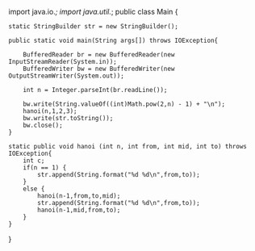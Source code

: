import java.io.*;
import java.util.*;
public class Main {
	
	static StringBuilder str = new StringBuilder();
	
	public static void main(String args[]) throws IOException{
		
		BufferedReader br = new BufferedReader(new InputStreamReader(System.in));
		BufferedWriter bw = new BufferedWriter(new OutputStreamWriter(System.out));
		
		int n = Integer.parseInt(br.readLine());
		
		bw.write(String.valueOf((int)Math.pow(2,n) - 1) + "\n");
		hanoi(n,1,2,3);
		bw.write(str.toString());
		bw.close();
	}
	
	static public void hanoi (int n, int from, int mid, int to) throws IOException{
		int c;
		if(n == 1) {
			str.append(String.format("%d %d\n",from,to));
		}
		else {
			hanoi(n-1,from,to,mid);
			str.append(String.format("%d %d\n",from,to));
			hanoi(n-1,mid,from,to);
		}
	}
}
